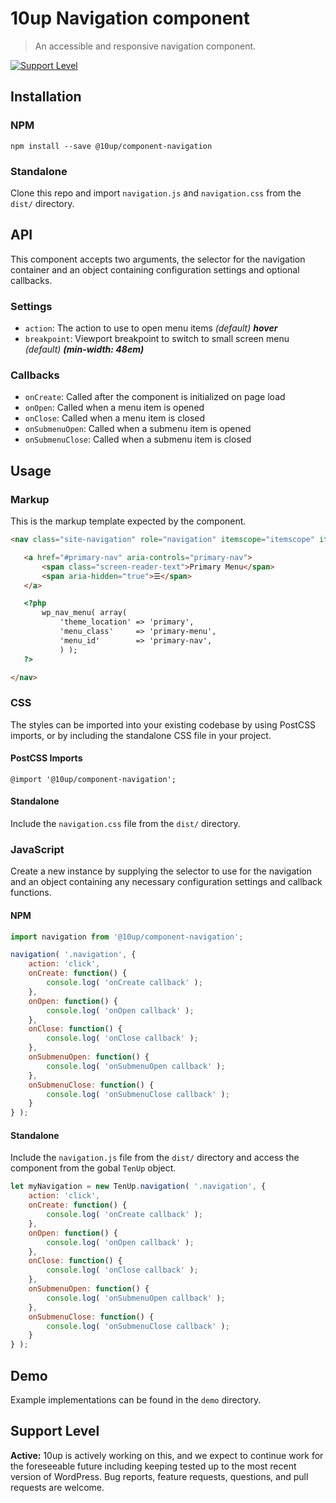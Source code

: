 # 10up Navigation component

> An accessible and responsive navigation component.

[![Support Level](https://img.shields.io/badge/support-active-green.svg)](#support-level)

## Installation

### NPM
 `npm install --save @10up/component-navigation`

### Standalone
 Clone this repo and import `navigation.js` and `navigation.css` from the `dist/` directory.

## API

 This component accepts two arguments, the selector for the navigation container and an object containing configuration settings and optional callbacks.

### Settings

 - `action`: The action to use to open menu items _(default) **hover**_
 - `breakpoint`: Viewport breakpoint to switch to small screen menu _(default) **(min-width: 48em)**_

### Callbacks

 - `onCreate`: Called after the component is initialized on page load
 - `onOpen`: Called when a menu item is opened
 - `onClose`: Called when a menu item is closed
 - `onSubmenuOpen`: Called when a submenu item is opened
 - `onSubmenuClose`: Called when a submenu item is closed

## Usage

### Markup

 This is the markup template expected by the component.

 ```html
<nav class="site-navigation" role="navigation" itemscope="itemscope" itemtype="http://schema.org/SiteNavigationElement">

	<a href="#primary-nav" aria-controls="primary-nav">
		<span class="screen-reader-text">Primary Menu</span>
		<span aria-hidden="true">☰</span>
	</a>

	<?php
		wp_nav_menu( array(
			'theme_location' => 'primary',
			'menu_class'     => 'primary-menu',
			'menu_id'        => 'primary-nav',
			) );
	?>

</nav>
 ```

### CSS

 The styles can be imported into your existing codebase by using PostCSS imports, or by including the standalone CSS file in your project.

#### PostCSS Imports
 `@import '@10up/component-navigation';`

#### Standalone
 Include the `navigation.css` file from the `dist/` directory.

### JavaScript

 Create a new instance by supplying the selector to use for the navigation and an object containing any necessary configuration settings and callback functions.

#### NPM

```javascript
import navigation from '@10up/component-navigation';

navigation( '.navigation', {
	action: 'click',
	onCreate: function() {
		console.log( 'onCreate callback' );
	},
	onOpen: function() {
		console.log( 'onOpen callback' );
	},
	onClose: function() {
		console.log( 'onClose callback' );
	},
	onSubmenuOpen: function() {
		console.log( 'onSubmenuOpen callback' );
	},
	onSubmenuClose: function() {
		console.log( 'onSubmenuClose callback' );
	}
} );
```

#### Standalone

Include the `navigation.js` file from the `dist/` directory and access the component from the gobal `TenUp` object.

```javascript
let myNavigation = new TenUp.navigation( '.navigation', {
	action: 'click',
	onCreate: function() {
		console.log( 'onCreate callback' );
	},
	onOpen: function() {
		console.log( 'onOpen callback' );
	},
	onClose: function() {
		console.log( 'onClose callback' );
	},
	onSubmenuOpen: function() {
		console.log( 'onSubmenuOpen callback' );
	},
	onSubmenuClose: function() {
		console.log( 'onSubmenuClose callback' );
	}
} );
```

## Demo

Example implementations can be found in the `demo` directory.

## Support Level

**Active:** 10up is actively working on this, and we expect to continue work for the foreseeable future including keeping tested up to the most recent version of WordPress.  Bug reports, feature requests, questions, and pull requests are welcome.
